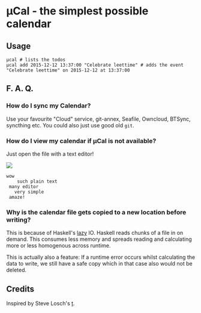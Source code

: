 # µCal - the simplest possible calendar

## Usage

	µcal # lists the todos
	µcal add 2015-12-12 13:37:00 "Celebrate leettime" # adds the event "Celebrate leettime" on 2015-12-12 at 13:37:00

## F. A. Q.
### How do I sync my Calendar?
Use your favourite "Cloud" service, git-annex, Seafile, Owncloud, BTSync, syncthing etc. You could also just use good old `git`.

### How do I view my calendar if µCal is not available?
Just open the file with a text editor!

![](http://pds.exblog.jp/imgc/i=http%253A%252F%252Fpds.exblog.jp%252Fpds%252F1%252F201002%252F12%252F90%252Fa0126590_22301391.jpg,small=800,quality=75,type=jpg)

	wow
	    such plain text
	 many editor
	   very simple
	 amaze!

### Why is the calendar file gets copied to a new location before writing?
This is because of Haskell's [lazy](https://en.wikipedia.org/wiki/Lazy_evaluation) IO. Haskell reads chunks of a file in on demand. This consumes less memory and spreads reading and calculating more or less homogenous across runtime.

This is actually also a feature: If a runtime error occurs whilst calculating the data to write, we still have a safe copy which in that case also would not be deleted.

## Credits
Inspired by Steve Losch's [t](https://github.com/sjl/t/).
